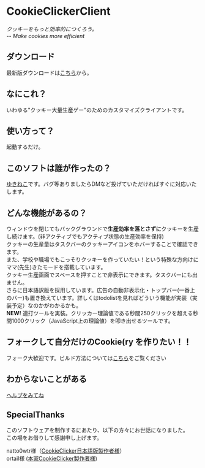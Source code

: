 # CookieClickerClient
*クッキーをもっと効率的につくろう。*  
*-- Make cookies more efficient*  

## ダウンロード  
最新版ダウンロードは[こちら](https://cookie-clicker-client.herokuapp.com/)から。
  
## なにこれ？
いわゆる"クッキー大量生産ゲー"のためのカスタマイズクライアントです。  
  
## 使い方って？
起動するだけ。  
  
## このソフトは誰が作ったの？
[ゆきねこ](https://twitter.com/hideki_0403)です。バグ等ありましたらDMなど投げていただければすぐに対応いたします。
  
## どんな機能があるの？
ウィンドウを閉じてもバックグラウンドで**生産効率を落とさずに**クッキーを生産し続けます。(非アクティブでもアクティブ状態の生産効率を保持)  
クッキーの生産量はタスクバーのクッキーアイコンをホバーすることで確認できます。  
また、学校や職場でもこっそりクッキーを作っていたい！という特殊な方向けにママ(先生)きたモードを搭載しています。  
クッキー生産画面でスペースを押すことで非表示にできます。タスクバーにも出ません。  
さらに日本語訳版を採用しています。広告の自動非表示化・トップバー(一番上のバー)も置き換えています。詳しくはtodolistを見ればどういう機能が実装（実装予定）なのかがわかるかも。  
**NEW!** 連打ツールを実装。クリッカー理論値である秒間250クリックを超える秒間1000クリック（JavaScript上の理論値）を叩き出せるツールです。

## フォークして自分だけのCookie(ry を作りたい！！
フォーク大歓迎です。ビルド方法については[こちら](https://github.com/hideki0403/CookieClickerClient/wiki/build)をご覧ください

## わからないことがある
[ヘルプをみてね](https://github.com/hideki0403/CookieClickerClient/wiki/help)

## SpecialThanks
このソフトウェアを制作するにあたり、以下の方々にお世話になりました。  
この場をお借りして感謝申し上げます。  
  
natto0wtr様（[CookieClicker日本語版製作者様](http://natto0wtr.web.fc2.com/CookieClicker/)）  
ortail様 ([本家CookieClicker製作者様](http://orteil.dashnet.org/))
